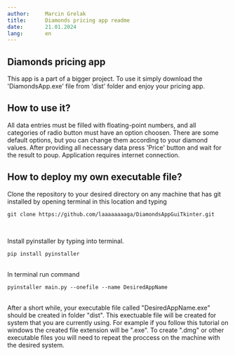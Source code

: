 ```yaml
---
author:		Marcin Grelak
title:		Diamonds pricing app readme
date:		21.01.2024
lang:		en
---
```

## Diamonds pricing app
This app is a part of a bigger project. To use it simply download the 'DiamondsApp.exe' file from 'dist' folder and enjoy your pricing app.

## How to use it?
All data entries must be filled with floating-point numbers, and all categories of radio button must have  an option choosen.
There are some default options, but you can change them according to your diamond values.
After providing all necessary data press 'Price' button and wait for the result to poup. Application requires internet connection.

## How to deploy my own executable file?
Clone the repository to your desired directory on any machine that has git installed by opening terminal in this location and typing
```shell
git clone https://github.com/laaaaaaaaga/DiamondsAppGuiTkinter.git
```
<br>

Install pyinstaller by typing into terminal.
```shell
pip install pyinstaller
``` 
<br>
In terminal run command

```shell
pyinstaller main.py --onefile --name DesiredAppName
```
<br>
After a short while, your executable file called "DesiredAppName.exe" should be created in folder "dist". This exectuable file will be created for system that you are currently using. For example if you follow this tutorial on windows the created file extension will be ".exe". To create ".dmg" or other executable files you will need to repeat the proccess on the machine with the desired system.